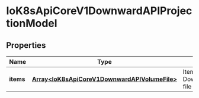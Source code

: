 # IoK8sApiCoreV1DownwardAPIProjectionModel

## Properties

Name | Type | Description | Notes
------------ | ------------- | ------------- | -------------
**items** | [**Array&lt;IoK8sApiCoreV1DownwardAPIVolumeFile&gt;**](IoK8sApiCoreV1DownwardAPIVolumeFile.md) | Items is a list of DownwardAPIVolume file | [optional] [default to undefined]


